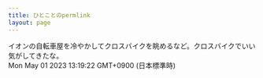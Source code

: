 ```yaml
---
title: ひとことのpermlink
layout: page
---
```

<div class="box" dt="1682914762751">
  イオンの自転車屋を冷やかしてクロスバイクを眺めるなど。クロスバイクでいい気がしてきたな。
  <div class="content is-small">Mon May 01 2023 13:19:22 GMT+0900 (日本標準時)</div>
</div>